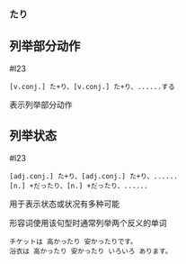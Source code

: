 ### たり

## 列举部分动作

 #l23  

```nihongo  
[v.conj.] た+り、[v.conj.] た+り、......する  
```

表示列举部分动作  

## 列举状态

 #l23  

```nihongo
[adj.conj.] た+り、[adj.conj.] た+り、......  
[n.] +だったり、[n.] +だったり、......  
```

用于表示状态或状况有多种可能  

形容词使用该句型时通常列举两个反义的单词  

```nihongo
チケットは 高かったり 安かったりです。  
浴衣は 高かったり 安かったり いろいろ あります。  
```
